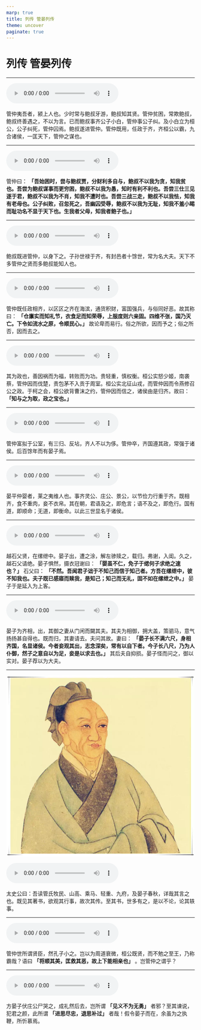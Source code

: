 ```yaml
---
marp: true
title: 列传 管晏列传
theme: uncover
paginate: true
---
```


# 列传 管晏列传

---

![](assets/audios/062/1.mp3)

管仲夷吾者，颍上人也。少时常与鲍叔牙游，鲍叔知其贤。管仲贫困，常欺鲍叔，鲍叔终善遇之，不以为言。已而鲍叔事齐公子小白，管仲事公子纠。及小白立为桓公，公子纠死，管仲囚焉。鲍叔遂进管仲。管仲既用，任政于齐，齐桓公以霸，九合诸侯，一匡天下，管仲之谋也。

---

![](assets/audios/062/2.mp3)

管仲曰： __「吾始困时，尝与鲍叔贾，分财利多自与，鲍叔不以我为贪，知我贫也。吾尝为鲍叔谋事而更穷困，鲍叔不以我为愚，知时有利不利也。吾尝三仕三见逐于君，鲍叔不以我为不肖，知我不遭时也。吾尝三战三走，鲍叔不以我怯，知我有老母也。公子纠败，召忽死之，吾幽囚受辱，鲍叔不以我为无耻，知我不羞小睗而耻功名不显于天下也。生我者父母，知我者鲍子也。」__ 

---

![](assets/audios/062/3.mp3)

鲍叔既进管仲，以身下之。子孙世禄于齐，有封邑者十馀世，常为名大夫。天下不多管仲之贤而多鲍叔能知人也。

---

![](assets/audios/062/4.mp3)

管仲既任政相齐，以区区之齐在海滨，通货积财，富国强兵，与俗同好恶。故其称曰： __「仓廪实而知礼节，衣食足而知荣辱，上服度则六亲固。四维不张，国乃灭亡。下令如流水之原，令顺民心。」__ 故论卑而易行。俗之所欲，因而予之；俗之所否，因而去之。

---

![](assets/audios/062/5.mp3)

其为政也，善因祸而为福，转败而为功。贵轻重，慎权衡。桓公实怒少姬，南袭蔡，管仲因而伐楚，责包茅不入贡于周室。桓公实北征山戎，而管仲因而令燕修召公之政。于柯之会，桓公欲背曹沫之约，管仲因而信之，诸侯由是归齐。故曰： __「知与之为取，政之宝也。」__ 

---

![](assets/audios/062/6.mp3)

管仲富拟于公室，有三归、反坫，齐人不以为侈。管仲卒，齐国遵其政，常强于诸侯。后百馀年而有晏子焉。

---

![](assets/audios/062/7.mp3)

晏平仲婴者，莱之夷维人也。事齐灵公、庄公、景公，以节俭力行重于齐。既相齐，食不重肉，妾不衣帛。其在朝，君语及之，即危言；语不及之，即危行。国有道，即顺命；无道，即衡命。以此三世显名于诸侯。

---

![](assets/audios/062/8.mp3)

越石父贤，在缧绁中。晏子出，遭之涂，解左骖赎之，载归。弗谢，入闺。久之，越石父请绝。晏子惧然，摄衣冠谢曰： __「婴虽不仁，免子于缌何子求绝之速也？」__ 石父曰： __「不然。吾闻君子诎于不知己而信于知己者。方吾在缧绁中，彼不知我也。夫子既已感寤而赎我，是知己；知己而无礼，固不如在缧绁之中。」__ 晏子于是延入为上客。

---

![](assets/audios/062/9.mp3)

晏子为齐相，出，其御之妻从门闲而闚其夫。其夫为相御，拥大盖，策驷马，意气扬扬甚自得也。既而归，其妻请去。夫问其故。妻曰： __「晏子长不满六尺，身相齐国，名显诸侯。今者妾观其出，志念深矣，常有以自下者。今子长八尺，乃为人仆御，然子之意自以为足，妾是以求去也。」__ 其后夫自抑损。晏子怪而问之，御以实对。晏子荐以为大夫。

---

![bg left](assets/images/simaqian.webp)

![](assets/audios/062/10.mp3)

太史公曰：吾读管氏牧民、山高、乘马、轻重、九府，及晏子春秋，详哉其言之也。既见其著书，欲观其行事，故次其传。至其书，世多有之，是以不论，论其轶事。

---

![](assets/audios/062/11.mp3)

管仲世所谓贤臣，然孔子小之。岂以为周道衰微，桓公既贤，而不勉之至王，乃称霸哉？语曰 __「将顺其美，匡救其恶，故上下能相亲也」__ 。岂管仲之谓乎？

---

![](assets/audios/062/12.mp3)

方晏子伏庄公尸哭之，成礼然后去，岂所谓 __「见义不为无勇」__ 者邪？至其谏说，犯君之颜，此所谓 __「进思尽忠，退思补过」__ 者哉！假令晏子而在，余虽为之执鞭，所忻慕焉。
